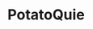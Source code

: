 ---
title: PotatoQuie
crosslinks:
- ClassicScreenBeauties
- CaraDelevingne
- AdeleExarchopoulos
- CareyMulligan
- andrewgarfield
- OscarIsaac
- EmmaStone
---